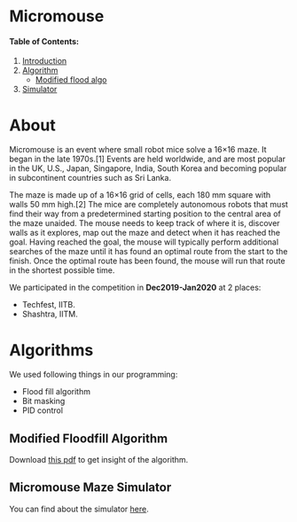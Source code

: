 # Micromouse
#### Table of Contents:
1. [Introduction](#about)
1. [Algorithm](#algorithms)
	* [Modified flood algo](#modified-floodfill-algorithm)
3. [Simulator](#Micromouse-Maze-Simulator)

# About
Micromouse is an event where small robot mice solve a 16×16 maze. It began in the late 1970s.[1] Events are held worldwide, and are most popular in the UK, U.S., Japan, Singapore, India, South Korea and becoming popular in subcontinent countries such as Sri Lanka.

The maze is made up of a 16×16 grid of cells, each 180 mm square with walls 50 mm high.[2] The mice are completely autonomous robots that must find their way from a predetermined starting position to the central area of the maze unaided. The mouse needs to keep track of where it is, discover walls as it explores, map out the maze and detect when it has reached the goal. Having reached the goal, the mouse will typically perform additional searches of the maze until it has found an optimal route from the start to the finish. Once the optimal route has been found, the mouse will run that route in the shortest possible time.

We participated in the competition in __Dec2019-Jan2020__ at 2 places:
  * Techfest, IITB.
  * Shashtra, IITM.

# Algorithms
We used following things in our programming:
* Flood fill algorithm
* Bit masking
* PID control

## Modified Floodfill Algorithm
Download [this pdf](https://www.google.com/url?sa=t&rct=j&q=&esrc=s&source=web&cd=&cad=rja&uact=8&ved=2ahUKEwjemOqZpbjrAhW94HMBHVcxDhQQFjABegQICxAD&url=http%3A%2F%2Fijcte.org%2Fpapers%2F738-T012.pdf&usg=AOvVaw2uW4zsDibyeHgYuILskI9J) to get insight of the algorithm.

## Micromouse Maze Simulator
You can find about the simulator [here](https://mmsim.readthedocs.io/en/stable/).
